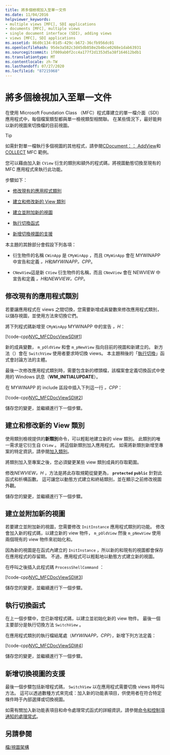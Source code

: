 ```yaml
---
title: 將多個檢視加入至單一文件
ms.date: 11/04/2016
helpviewer_keywords:
- multiple views [MFC], SDI applications
- documents [MFC], multiple views
- single document interface (SDI), adding views
- views [MFC], SDI applications
ms.assetid: 86d0c134-01d5-429c-b672-36cfb956dc01
ms.openlocfilehash: 95de3a582c3d45db858e2b4bce0268e1dab63931
ms.sourcegitcommit: 1f009ab0f2cc4a177f2d1353d5a38f164612bdb1
ms.translationtype: MT
ms.contentlocale: zh-TW
ms.lasthandoff: 07/27/2020
ms.locfileid: "87215968"
---
```

# <a name="adding-multiple-views-to-a-single-document"></a>將多個檢視加入至單一文件

在使用 Microsoft Foundation Class （MFC）程式庫建立的單一檔介面（SDI）應用程式中，每個檔案類型都與單一檢視類型相關聯。 在某些情況下，最好能夠以新的視圖來切換檔的目前視圖。

> [!TIP]
> 如需針對單一檔執行多個視圖的其他程式，請參閱[CDocument：： AddView](reference/cdocument-class.md#addview)和[COLLECT](../overview/visual-cpp-samples.md) MFC 範例。

您可以藉由加入新 `CView` 衍生的類別和額外的程式碼，將視圖動態切換至現有的 MFC 應用程式來執行此功能。

步驟如下：

- [修改現有的應用程式類別](#vcconmodifyexistingapplicationa1)

- [建立和修改新的 View 類別](#vcconnewviewclassa2)

- [建立並附加新的視圖](#vcconattachnewviewa3)

- [執行切換函式](#vcconswitchingfunctiona4)

- [新增切換視圖的支援](#vcconswitchingtheviewa5)

本主題的其餘部分會假設下列各項：

- 衍生物件的名稱 `CWinApp` 是 `CMyWinApp` ，而且 `CMyWinApp` 會在 MYWINAPP 中宣告和定義 *。H*和*MYWINAPP。CPP*。

- `CNewView`這是新 `CView` 衍生物件的名稱，而且 `CNewView` 會在 NEWVIEW 中宣告和定義 *。H*和*NEWVIEW。CPP*。

## <a name="modify-the-existing-application-class"></a><a name="vcconmodifyexistingapplicationa1"></a>修改現有的應用程式類別

若要讓應用程式在 views 之間切換，您需要新增成員變數來修改應用程式類別，以儲存視圖，並使用方法來切換它們。

將下列程式碼新增至 `CMyWinApp` MYWINAPP 中的宣告 *。H*：

[!code-cpp[NVC_MFCDocViewSDI#1](codesnippet/cpp/adding-multiple-views-to-a-single-document_1.h)]

新的成員變數， `m_pOldView` 和會 `m_pNewView` 指向目前的視圖和新建立的。 新方法（）會在 `SwitchView` 使用者要求時切換 views。 本主題稍後的「[執行切換](#vcconswitchingfunctiona4)」函式會討論方法的主體。

最後一次修改應用程式類別時，需要包含新的標頭檔，該檔案會定義切換函式中使用的 Windows 訊息（**WM_INITIALUPDATE**）。

在 MYWINAPP 的 include 區段中插入下列這一行 *。CPP*：

[!code-cpp[NVC_MFCDocViewSDI#2](codesnippet/cpp/adding-multiple-views-to-a-single-document_2.cpp)]

儲存您的變更，並繼續進行下一個步驟。

## <a name="create-and-modify-the-new-view-class"></a><a name="vcconnewviewclassa2"></a>建立和修改新的 View 類別

使用類別檢視提供的**新類別**命令，可以輕鬆地建立新的 view 類別。 此類別的唯一需求是它衍生自 `CView` 。 將這個新類別加入應用程式。 如需將新類別新增至專案的特定資訊，請參閱[加入類別](../ide/adding-a-class-visual-cpp.md)。

將類別加入至專案之後，您必須變更某些 view 類別成員的存取範圍。

修改*NEWVIEW。H* ，方法是將此存取規範從變更為， **`protected`** **`public`** 針對此函式和析構函數。 這可讓您以動態方式建立和終結類別，並在顯示之前修改視圖外觀。

儲存您的變更，並繼續進行下一個步驟。

## <a name="create-and-attach-the-new-view"></a><a name="vcconattachnewviewa3"></a>建立並附加新的視圖

若要建立並附加新的視圖，您需要修改 `InitInstance` 應用程式類別的功能。 修改會加入新的程式碼，以建立新的 view 物件， `m_pOldView` 然後 `m_pNewView` 使用兩個現有的 view 物件來初始化和。

因為新的視圖是在函式內建立的 `InitInstance` ，所以新的和現有的視圖都會保存在應用程式的存留期。 不過，應用程式可以輕鬆地以動態方式建立新的視圖。

在呼叫之後插入此程式碼 `ProcessShellCommand` ：

[!code-cpp[NVC_MFCDocViewSDI#3](codesnippet/cpp/adding-multiple-views-to-a-single-document_3.cpp)]

儲存您的變更，並繼續進行下一個步驟。

## <a name="implement-the-switching-function"></a><a name="vcconswitchingfunctiona4"></a>執行切換函式

在上一個步驟中，您已新增程式碼，以建立並初始化新的 view 物件。 最後一個主要部分是執行切換方法 `SwitchView` 。

在應用程式類別的執行檔結尾處（*MYWINAPP。CPP*），新增下列方法定義：

[!code-cpp[NVC_MFCDocViewSDI#4](codesnippet/cpp/adding-multiple-views-to-a-single-document_4.cpp)]

儲存您的變更，並繼續進行下一個步驟。

## <a name="add-support-for-switching-the-view"></a><a name="vcconswitchingtheviewa5"></a>新增切換視圖的支援

最後一個步驟包括新增程式碼， `SwitchView` 以在應用程式需要切換 views 時呼叫方法。 這可以透過數種方式來完成：加入新的功能表項目，供使用者在符合特定條件時于內部選擇或切換視圖。

如需有關加入新功能表項目和命令處理常式函式的詳細資訊，請參閱[命令和控制項通知的處理常式](handlers-for-commands-and-control-notifications.md)。

## <a name="see-also"></a>另請參閱

[檔/視圖架構](document-view-architecture.md)
